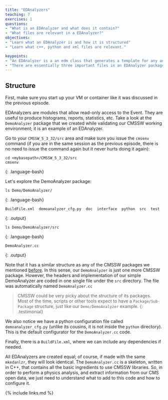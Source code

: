 ```yaml
---
title: "EDAnalyzers"
teaching: 7
exercises: 1
questions:
- "What is an EDAnalyzer and what does it contain?"
- "What files are relevant in a EDAnalyzer?"
objectives:
- "Learn what an EDAnalyzer is and how it is structured"
- "Learn what c++, python and xml files are relevant."

keypoints:
- "An EDAnalyzer is a an edm class that generates a template for any analysis code using CMSSW."
- "There are essentially three important files in an EDAnalyzer package, the source code in c++, the python config file and a Buildfile for tracking dependencies."
---
```


## Structure

First, make sure you start up your VM or container like it was discussed in the previous episode.

EDAnalyzers are modules that allow read-only access to the Event. They are useful to produce histograms, reports, statistics, etc.  Take a look at the `DemoAnalyzer` package that we created while validating our CMSSW working environment; it is an example of an EDAnalyzer.  

Go to your `CMSSW_5_3_32/src` area and make sure you issue the `cmsenv` command (if you are in the same session as the previous episode, there is no need to issue the command again but it never hurts doing it again):

~~~
cd <mybasepath>/CMSSW_5_3_32/src
cmsenv
~~~
{: .language-bash}

Let's explore the DemoAnalyzer package:

~~~
ls Demo/DemoAnalyzer/
~~~
{: .language-bash}

~~~
BuildFile.xml  demoanalyzer_cfg.py  doc  interface  python  src  test
~~~
{: .output}

~~~
ls Demo/DemoAnalyzer/src
~~~
{: .language-bash}

~~~
DemoAnalyzer.cc
~~~
{: .output}

Note that it has a similar structure as any of the CMSSW packages we mentioned [before](../01-introduction/index.html#structure-and-architecture).  In this sense, our `DemoAnalyzer` is just one more CMSSW package.  However, the headers and implementation of our simple DemoAnalyzer are coded in one single file under the `src` directory.  The file was automatically named `DemoAnalyzer.cc`

> CMSSW could be very picky about the structure of its packages.  Most of the time, scripts or other tools expect to have a `Package/Sub-Package` structure, just like our `Demo/DemoAnalyzer` example.
{: .testimonial}

We also notice we have a python configuration file called `demoanalyzer_cfg.py` (unlike its cousins, it is not inside the `python` directory).  This is the default configurator for the `DemoAnalyzer.cc` code.

Finally, there is a `BuildFile.xml`, where we can include any dependencies if needed.

All EDAnalyzers are created equal; of course, if made with the same `mkedanlzr`, they will look identical.  The `DemoAnalyzer.cc` is a skeleton, written in C++, that contains all the basic ingredients to use CMSSW libraries.  So, in order to perform a physics analysis, and extract information from our CMS open data, we just need to understand what to add to this code and how to configure it.


{% include links.md %}
